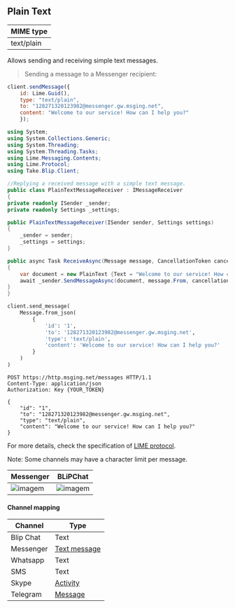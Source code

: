 ## Plain Text
| MIME type  |
|------------|
| text/plain |

Allows sending and receiving simple text messages.

> Sending a message to a Messenger recipient:

```javascript
client.sendMessage({
    id: Lime.Guid(),
    type: "text/plain",
    to: "128271320123982@messenger.gw.msging.net",
    content: "Welcome to our service! How can I help you?"
    });
```

```csharp
using System;
using System.Collections.Generic;
using System.Threading;
using System.Threading.Tasks;
using Lime.Messaging.Contents;
using Lime.Protocol;
using Take.Blip.Client;

//Replying a received message with a simple text message.
public class PlainTextMessageReceiver : IMessageReceiver
{
private readonly ISender _sender;
private readonly Settings _settings;

public PlainTextMessageReceiver(ISender sender, Settings settings)
{
    _sender = sender;
    _settings = settings;
}

public async Task ReceiveAsync(Message message, CancellationToken cancellationToken)
{
    var document = new PlainText {Text = "Welcome to our service! How can I help you?"};
    await _sender.SendMessageAsync(document, message.From, cancellationToken);
}
}
```

```python
client.send_message(
    Message.from_json(
        {
            'id': '1',
            'to': '128271320123982@messenger.gw.msging.net',
            'type': 'text/plain',
            'content': 'Welcome to our service! How can I help you?'
        }
    )
)
```

```http
POST https://http.msging.net/messages HTTP/1.1
Content-Type: application/json
Authorization: Key {YOUR_TOKEN}

{
    "id": "1",
    "to": "128271320123982@messenger.gw.msging.net",
    "type": "text/plain",
    "content": "Welcome to our service! How can I help you?"
}
```

For more details, check the specification of [LIME protocol](http://limeprotocol.org/content-types.html#text).

<aside class="notice">
Note: Some channels may have a character limit per message.
</aside>

| Messenger                         | BLiPChat                           |
|-----------------------------------|------------------------------------|
| ![imagem](images/text_mssngr.png) | ![imagem](images/textBlipChat.png) |

#### Channel mapping

| Channel   | Type                                                                                                    |
|-----------|---------------------------------------------------------------------------------------------------------|
| Blip Chat | Text                                                                                                    |
| Messenger | [Text message](https://developers.facebook.com/docs/messenger-platform/send-api-reference/text-message) |
| Whatsapp  | Text                                                                                                    |
| SMS       | Text                                                                                                    |
| Skype     | [Activity](https://docs.botframework.com/en-us/skype/chat/#sending-messages-1)                          |
| Telegram  | [Message](https://core.telegram.org/bots/api#message)                                                   |

